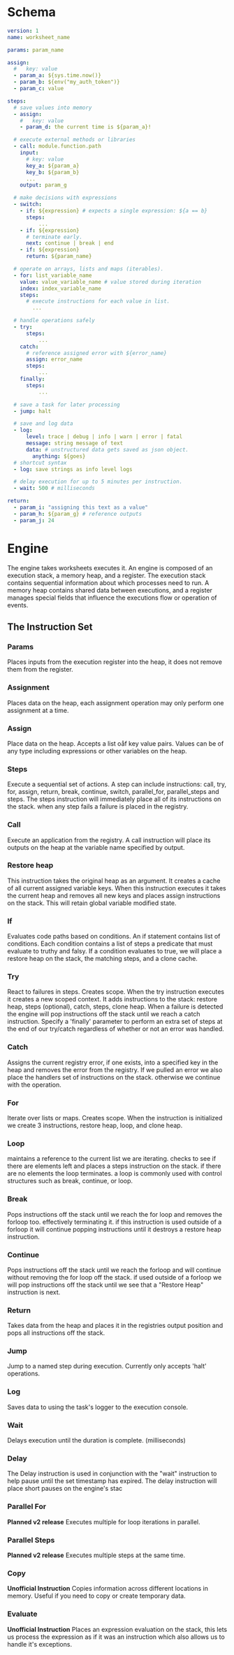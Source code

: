 # Schema

```yaml
version: 1
name: worksheet_name

params: param_name

assign:
  #   key: value
  - param_a: ${sys.time.now()}
  - param_b: ${env("my_auth_token")}
  - param_c: value

steps:
  # save values into memory
  - assign:
    #   key: value
    - param_d: the current time is ${param_a}!

  # execute external methods or libraries
  - call: module.function.path
    input:
      # key: value
      key_a: ${param_a}
      key_b: ${param_b}
      ...
    output: param_g

  # make decisions with expressions
  - switch:
    - if: ${expression} # expects a single expression: ${a == b}
      steps:
          ...
    - if: ${expression}
      # terminate early.
      next: continue | break | end
    - if: ${expression}
      return: ${param_name}

  # operate on arrays, lists and maps (iterables).
  - for: list_variable_name
    value: value_variable_name # value stored during iteration
    index: index_variable_name
    steps:
      # execute instructions for each value in list.
        ...

  # handle operations safely
  - try:
      steps:
          ...
    catch:
      # reference assigned error with ${error_name}
      assign: error_name
      steps:
          ...
    finally:
      steps:
          ...

  # save a task for later processing
  - jump: halt

  # save and log data
  - log:
      level: trace | debug | info | warn | error | fatal
      message: string message of text
      data: # unstructured data gets saved as json object.
        anything: ${goes}
  # shortcut syntax
  - log: save strings as info level logs

  # delay execution for up to 5 minutes per instruction.
  - wait: 500 # milliseconds

return:
  - param_i: "assigning this text as a value"
  - param_h: ${param_g} # reference outputs
  - param_j: 24
```

# Engine

The engine takes worksheets executes it. An engine is composed of an execution stack, a memory heap, and a register. The execution stack contains sequential information about which processes need to run. A memory heap contains shared data between executions, and a register manages special fields that influence the executions flow or operation of events.

## The Instruction Set

### Params

Places inputs from the execution register into the heap, it does not remove them from the register.

### Assignment

Places data on the heap, each assignment operation may only perform one assignment at a time.

### Assign

Place data on the heap. Accepts a list oåf key value pairs. Values can be of any type including expressions or other variables on the heap.

### Steps

Execute a sequential set of actions. A step can include instructions: call, try, for, assign, return, break, continue, switch, parallel_for, parallel_steps and steps. The steps instruction will immediately place all of its instructions on the stack. when any step fails a failure is placed in the registry.

### Call

Execute an application from the registry. A call instruction will place its outputs on the heap at the variable name specified by output.

### Restore heap

This instruction takes the original heap as an argument. It creates a cache of all current assigned variable keys. When this instruction executes it takes the current heap and removes all new keys and places assign instructions on the stack. This will retain global variable modified state.

### If

Evaluates code paths based on conditions. An if statement contains list of conditions. Each condition contains a list of steps a predicate that must evaluate to truthy and falsy. If a condition evaluates to true, we will place a restore heap on the stack, the matching steps, and a clone cache.

### Try

React to failures in steps. Creates scope. When the try instruction executes it creates a new scoped context. It adds instructions to the stack: restore heap, steps (optional), catch, steps, clone heap. When a failure is detected the engine will pop instructions off the stack until we reach a catch instruction. Specify a 'finally' parameter to perform an extra set of steps at the end of our try/catch regardless of whether or not an error was handled.

### Catch

Assigns the current registry error, if one exists, into a specified key in the heap and removes the error from the registry. If we pulled an error we also place the handlers set of instructions on the stack. otherwise we continue with the operation.

### For

Iterate over lists or maps. Creates scope. When the instruction is initialized we create 3 instructions, restore heap, loop, and clone heap.

### Loop

maintains a reference to the current list we are iterating. checks to see if there are elements left and places a steps instruction on the stack. if there are no elements the loop terminates. a loop is commonly used with control structures such as break, continue, or loop.

### Break

Pops instructions off the stack until we reach the for loop and removes the forloop too. effectively terminating it. if this instruction is used outside of a forloop it will continue popping instructions until it destroys a restore heap instruction.

### Continue

Pops instructions off the stack until we reach the forloop and will continue without removing the for loop off the stack. if used outside of a forloop we will pop instructions off the stack until we see that a "Restore Heap" instruction is next.

### Return

Takes data from the heap and places it in the registries output position and pops all instructions off the stack.

### Jump

Jump to a named step during execution. Currently only accepts 'halt' operations.

### Log

Saves data to using the task's logger to the execution console.

### Wait

Delays execution until the duration is complete. (milliseconds)

### Delay

The Delay instruction is used in conjunction with the "wait" instruction to help pause until the set timestamp has expired. The delay instruction will place short pauses on the engine's stac

### Parallel For

**Planned v2 release**
Executes multiple for loop iterations in parallel.

### Parallel Steps

**Planned v2 release**
Executes multiple steps at the same time.

### Copy

**Unofficial Instruction**
Copies information across different locations in memory. Useful if you need to copy or create temporary data.

### Evaluate

**Unofficial Instruction**
Places an expression evaluation on the stack, this lets us process the expression as if it was an instruction which also allows us to handle it's exceptions.

